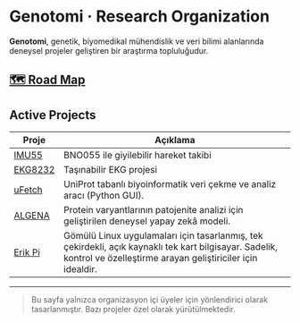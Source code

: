 # Genotomi · Research Organization 

**Genotomi**, genetik, biyomedikal mühendislik ve veri bilimi alanlarında deneysel projeler geliştiren bir araştırma topluluğudur.
## [🗺️ Road Map](https://github.com/orgs/Genotomi/projects/2)


## Active Projects

| Proje | Açıklama |
|-------|----------|
| [IMU55](https://github.com/Genotomi/IMU55) | BNO055 ile giyilebilir hareket takibi |
| [EKG8232](https://github.com/Genotomi/EKG8232) | Taşınabilir EKG projesi  |
| [uFetch](https://github.com/Genotomi/uFetch) | UniProt tabanlı biyoinformatik veri çekme ve analiz aracı (Python GUI). |
| [ALGENA](https://github.com/Genotomi/ALGENA) | Protein varyantlarının patojenite analizi için geliştirilen deneysel yapay zekâ modeli. |
| [Erik Pi](https://github.com/Genotomi/Erik-Pi) | Gömülü Linux uygulamaları için tasarlanmış, tek çekirdekli, açık kaynaklı tek kart bilgisayar. Sadelik, kontrol ve özelleştirme arayan geliştiriciler için idealdir. |
---

> Bu sayfa yalnızca organizasyon içi üyeler için yönlendirici olarak tasarlanmıştır. Bazı projeler özel olarak yürütülmektedir.





